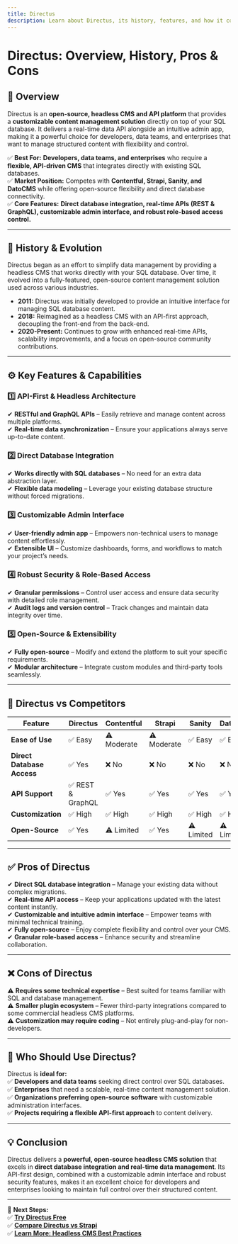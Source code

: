 ```yaml
---
title: Directus  
description: Learn about Directus, its history, features, and how it compares to other headless CMS platforms.
---
```


# **Directus: Overview, History, Pros & Cons**

## **📌 Overview**  
Directus is an **open-source, headless CMS and API platform** that provides a **customizable content management solution** directly on top of your SQL database. It delivers a real-time data API alongside an intuitive admin app, making it a powerful choice for developers, data teams, and enterprises that want to manage structured content with flexibility and control.

✅ **Best For:** **Developers, data teams, and enterprises** who require a **flexible, API-driven CMS** that integrates directly with existing SQL databases.  
✅ **Market Position:** Competes with **Contentful, Strapi, Sanity, and DatoCMS** while offering open-source flexibility and direct database connectivity.  
✅ **Core Features:** **Direct database integration, real-time APIs (REST & GraphQL), customizable admin interface, and robust role-based access control.**

---

## **📜 History & Evolution**  
Directus began as an effort to simplify data management by providing a headless CMS that works directly with your SQL database. Over time, it evolved into a fully-featured, open-source content management solution used across various industries.

- **2011:** Directus was initially developed to provide an intuitive interface for managing SQL database content.  
- **2018:** Reimagined as a headless CMS with an API-first approach, decoupling the front-end from the back-end.  
- **2020-Present:** Continues to grow with enhanced real-time APIs, scalability improvements, and a focus on open-source community contributions.

---

## **⚙️ Key Features & Capabilities**

### **1️⃣ API-First & Headless Architecture**  
✔ **RESTful and GraphQL APIs** – Easily retrieve and manage content across multiple platforms.  
✔ **Real-time data synchronization** – Ensure your applications always serve up-to-date content.

### **2️⃣ Direct Database Integration**  
✔ **Works directly with SQL databases** – No need for an extra data abstraction layer.  
✔ **Flexible data modeling** – Leverage your existing database structure without forced migrations.

### **3️⃣ Customizable Admin Interface**  
✔ **User-friendly admin app** – Empowers non-technical users to manage content effortlessly.  
✔ **Extensible UI** – Customize dashboards, forms, and workflows to match your project’s needs.

### **4️⃣ Robust Security & Role-Based Access**  
✔ **Granular permissions** – Control user access and ensure data security with detailed role management.  
✔ **Audit logs and version control** – Track changes and maintain data integrity over time.

### **5️⃣ Open-Source & Extensibility**  
✔ **Fully open-source** – Modify and extend the platform to suit your specific requirements.  
✔ **Modular architecture** – Integrate custom modules and third-party tools seamlessly.

---

## **🔄 Directus vs Competitors**

| Feature                   | Directus        | Contentful    | Strapi      | Sanity     | DatoCMS    |
|---------------------------|-----------------|---------------|-------------|------------|------------|
| **Ease of Use**           | ✅ Easy         | ⚠ Moderate   | ⚠ Moderate | ✅ Easy   | ✅ Easy    |
| **Direct Database Access**| ✅ Yes          | ❌ No        | ❌ No      | ❌ No     | ❌ No     |
| **API Support**           | ✅ REST & GraphQL| ✅ Yes       | ✅ Yes     | ✅ Yes   | ✅ Yes    |
| **Customization**         | ✅ High         | ✅ High      | ✅ High    | ✅ High   | ✅ High   |
| **Open-Source**           | ✅ Yes          | ⚠ Limited   | ✅ Yes     | ⚠ Limited| ⚠ Limited|

---

## **✅ Pros of Directus**  
✔ **Direct SQL database integration** – Manage your existing data without complex migrations.  
✔ **Real-time API access** – Keep your applications updated with the latest content instantly.  
✔ **Customizable and intuitive admin interface** – Empower teams with minimal technical training.  
✔ **Fully open-source** – Enjoy complete flexibility and control over your CMS.  
✔ **Granular role-based access** – Enhance security and streamline collaboration.

---

## **❌ Cons of Directus**  
⚠ **Requires some technical expertise** – Best suited for teams familiar with SQL and database management.  
⚠ **Smaller plugin ecosystem** – Fewer third-party integrations compared to some commercial headless CMS platforms.  
⚠ **Customization may require coding** – Not entirely plug-and-play for non-developers.

---

## **🎯 Who Should Use Directus?**  
Directus is **ideal for:**  
✅ **Developers and data teams** seeking direct control over SQL databases.  
✅ **Enterprises** that need a scalable, real-time content management solution.  
✅ **Organizations preferring open-source software** with customizable administration interfaces.  
✅ **Projects requiring a flexible API-first approach** to content delivery.

---

## **💡 Conclusion**  
Directus delivers a **powerful, open-source headless CMS solution** that excels in **direct database integration and real-time data management**. Its API-first design, combined with a customizable admin interface and robust security features, makes it an excellent choice for developers and enterprises looking to maintain full control over their structured content.

---

🚀 **Next Steps:**  
✅ **[Try Directus Free](https://directus.io/)**  
✅ **[Compare Directus vs Strapi](#)**  
✅ **[Learn More: Headless CMS Best Practices](#)**
